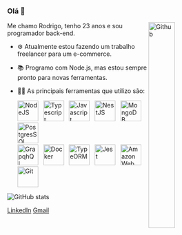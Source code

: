 ### Olá 👋

<img width="35%" align="right" alt="Github" src="https://user-images.githubusercontent.com/48678280/88862734-4903af80-d201-11ea-968b-9c939d88a37c.gif" />

Me chamo Rodrigo, tenho 23 anos e sou programador back-end.

- ⚙  Atualmente estou fazendo um trabalho freelancer para um e-commerce.
- 📚 Programo com Node.js, mas estou sempre pronto para novas ferramentas.
- 👨‍💻 As principais ferramentas que utilizo são:  

  <a href="https://nodejs.org/en/"><img width="48px" height="48px" alt="NodeJS" src="https://cdn.icon-icons.com/icons2/2415/PNG/512/nodejs_original_wordmark_logo_icon_146412.png" /></a> &nbsp;
  <a href="https://www.typescriptlang.org//"><img width="48px" height="48px" alt="Typescript" src="https://cdn.icon-icons.com/icons2/2107/PNG/512/file_type_typescript_official_icon_130107.png" /></a> &nbsp;
  <a href="https://www.javascript.com/"><img width="48px" height="48px" alt="Javascript" src="https://cdn.icon-icons.com/icons2/2415/PNG/512/javascript_original_logo_icon_146455.png" /></a> &nbsp;
  <a href="https://nestjs.com/"><img width="48px" height="48px" alt="NestJS" src="https://cdn.icon-icons.com/icons2/2107/PNG/512/file_type_nestjs_icon_130355.png" /></a> &nbsp;
  <a href="https://www.mongodb.com/pt-br"><img width="48px" height="48px" alt="MongoDB" src="https://cdn.icon-icons.com/icons2/2415/PNG/512/mongodb_plain_wordmark_logo_icon_146423.png" /></a>
  <a href="https://www.postgresql.org/"><img width="48px" height="48px" alt="PostgresSQL" src="https://cdn.icon-icons.com/icons2/2667/PNG/512/folder_postgres_icon_161286.png" /></a> &nbsp; <br>
  <a href="https://graphql.org/"><img width="48px" height="48px" alt="GrapqhQL" src="https://cdn.icon-icons.com/icons2/2107/PNG/512/file_type_graphql_icon_130564.png" /></a> &nbsp;
  <a href="https://www.docker.com/"><img width="48px" height="48px" alt="Docker" src="https://cdn.icon-icons.com/icons2/2415/PNG/512/docker_original_wordmark_logo_icon_146557.png" /></a> &nbsp;
  <a href="https://typeorm.io/#/"><img width="48px" height="48px" alt="TypeORM" src="https://avatars.githubusercontent.com/u/20165699?s=200&v=4" /></a> &nbsp;
  <a href="https://jestjs.io/pt-BR/"><img width="48px" height="48px" alt="Jest" src="https://cdn.icon-icons.com/icons2/2107/PNG/512/file_type_jest_icon_130514.png" /></a> &nbsp;
  <a href="https://aws.amazon.com/pt/" ><img width="48px" height="48px" alt="Amazon Web Services" src="https://cdn.icon-icons.com/icons2/2389/PNG/512/amazon_aws_logo_icon_145507.png" /></a> &nbsp;
  <a href="https://git-scm.com/"><img width="48px" height="48px" alt="Git" src="https://cdn.icon-icons.com/icons2/2415/PNG/512/git_original_wordmark_logo_icon_146510.png" /></a> 










![GitHub stats](https://github-readme-stats.vercel.app/api?username=rodrigocarmo&show_icons=true)


<a href="https://www.linkedin.com/in/rodrigocarmo97/">LinkedIn</a>&nbsp;<a href="mailto:roo.carmo@gmail.com">Gmail</a>



